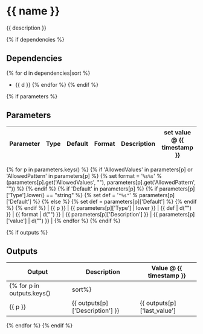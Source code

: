 {{ name }}
===
{{ description }}

{% if dependencies %}
## Dependencies
{% for d in dependencies|sort %}
- {{ d }}
{% endfor %}
{% endif %}

{% if parameters %}
## Parameters
| Parameter | Type | Default | Format | Description | set value @ {{ timestamp }} |
|-----------|------|---------|--------|-------------|-------------------------|
{% for p in parameters.keys() %}
{% if 'AllowedValues' in parameters[p] or 'AllowedPattern' in parameters[p] %}
{% set format = '`%s%s`' % (parameters[p].get('AllowedValues', ""), parameters[p].get('AllowedPattern', "")) %}
{% endif %}
{% if 'Default' in parameters[p] %}
{% if parameters[p]['Type'].lower() == "string" %}
{% set def = '`"%s"`' % parameters[p]['Default'] %}
{% else %}
{% set def = parameters[p]['Default'] %}
{% endif %}
{% endif %}
| {{ p }} | {{ parameters[p]['Type'] | lower }} | {{ def | d("") }} | {{ format | d("") }} | {{ parameters[p]['Description'] }} | {{ parameters[p]['value'] | d("") }} |
{% endfor %}
{% endif %}

{% if outputs %}
## Outputs
| Output | Description | Value @ {{ timestamp }} |
|--------|-------------|-------------------------|
{% for p in outputs.keys() | sort%}
| {{ p }} | {{ outputs[p]['Description'] }} | {{ outputs[p]['last_value'] | d("") }} |
{% endfor %}
{% endif %}
